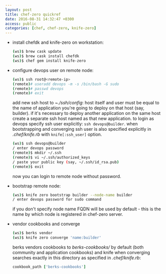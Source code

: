 ```yaml
---
layout: post
title: chef-zero quickref
date: 2016-08-31 14:32:47 +0300
access: public
categories: [chef, chef-zero, knife-zero]
---
```


- install chefdk and knife-zero on workstation:

  ```sh
  (ws)$ brew cask update
  (ws)$ brew cask install chefdk
  (ws)$ chef gem install knife-zero
  ```

- configure devops user on remote node:

  ```sh
  (ws)$ ssh root@<remote-ip>
  (remote)# useradd devops -m -s /bin/bash -G sudo
  (remote)# passwd devops
  (remote)# exit
  ```

  add new ssh host to _~./ssh/config_: host itself and user must be
  equal to the name of application you're going to deploy on that host
  (say, builder). if it's necessary to deploy another application on
  the same host create a separate ssh host named as that new application.
  to login as devops specify ssh user explicitly: `ssh devops@builder`.
  when bootstrapping and converging ssh user is also specified explicitly
  in _.chef/knife.rb_ with `knife[:ssh_user]` option.

  ```sh
  (ws)$ ssh devops@builder
  / enter devops password
  (remote)$ mkdir ~/.ssh
  (remote)$ vi ~/.ssh/authorized_keys
  / paste your public key (say, ~/.ssh/id_rsa.pub)
  (remote)$ exit
  ```

  now you can login to remote node without password.

- bootstrap remote node:

  ```sh
  (ws)$ knife zero bootstrap builder --node-name builder
  / enter devops password for sudo command
  ```

  if you don't specify node name FQDN will be used by default -
  this is the name by which node is registered in chef-zero server.

- vendor cookbooks and converge

  ```sh
  (ws)$ berks vendor
  (ws)$ knife zero converge 'name:builder'
  ```

  berks vendors cookbooks to _berks-cookbooks/_ by default (both community
  and application cookbooks) and knife when converging searches exactly in
  this directory as specified in _.chef/knife.rb_:

  ```ruby
  cookbook_path ['berks-cookbooks']
  ```
